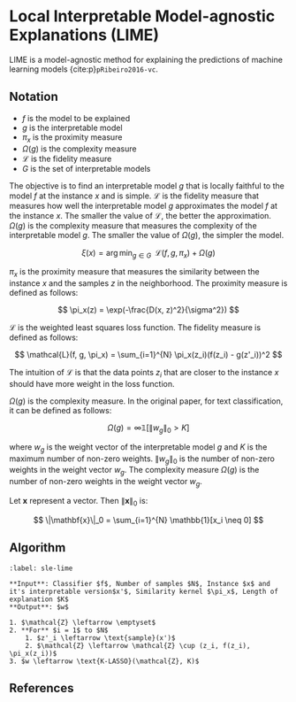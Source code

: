 # Local Interpretable Model-agnostic Explanations (LIME)

LIME is a model-agnostic method for explaining the predictions of machine learning models {cite:p}`pRibeiro2016-vc`.

## Notation
* $f$ is the model to be explained
* $g$ is the interpretable model
* $\pi_x$ is the proximity measure
* $\Omega(g)$ is the complexity measure
* $\mathcal{L}$ is the fidelity measure
* $G$ is the set of interpretable models

The objective is to find an interpretable model $g$ that is locally faithful to the model $f$ at the instance $x$ and is simple. $\mathcal{L}$ is the fidelity measure that measures how well the interpretable model $g$ approximates the model $f$ at the instance $x$. The smaller the value of $\mathcal{L}$, the better the approximation. $\Omega(g)$ is the complexity measure that measures the complexity of the interpretable model $g$. The smaller the value of $\Omega(g)$, the simpler the model.

$$
\xi(x) = \arg\min_{g \in G}\;\;\mathcal{L}(f, g, \pi_x) + \Omega(g)
$$

$\pi_x$ is the proximity measure that measures the similarity between the instance $x$ and the samples $z$ in the neighborhood. The proximity measure is defined as follows:

$$
\pi_x(z) = \exp(-\frac{D(x, z)^2}{\sigma^2})
$$

$\mathcal{L}$ is the weighted least squares loss function. The fidelity measure is defined as follows:

$$
\mathcal{L}(f, g, \pi_x) = \sum_{i=1}^{N} \pi_x(z_i)(f(z_i) - g(z'_i))^2
$$

The intuition of $\mathcal{L}$ is that the data points $z_i$ that are closer to the instance $x$ should have more weight in the loss function.

$\Omega(g)$ is the complexity measure. In the original paper, for text classification, it can be defined as follows:

$$
\Omega(g) = \infty \mathbb{1} [ \|w_g\|_0 > K ]
$$

where $w_g$ is the weight vector of the interpretable model $g$ and $K$ is the maximum number of non-zero weights. $\|w_g\|_0$ is the number of non-zero weights in the weight vector $w_g$. The complexity measure $\Omega(g)$ is the number of non-zero weights in the weight vector $w_g$.

Let $\mathbf{x}$ represent a vector. Then $\|\mathbf{x}\|_0$ is:

$$
\|\mathbf{x}\|_0 = \sum_{i=1}^{N} \mathbb{1}[x_i \neq 0]
$$

## Algorithm

```{prf:algorithm} Sparse Linear Explanations using LIME
:label: sle-lime

**Input**: Classifier $f$, Number of samples $N$, Instance $x$ and it's interpretable version$x'$, Similarity kernel $\pi_x$, Length of explanation $K$
**Output**: $w$

1. $\mathcal{Z} \leftarrow \emptyset$
2. **For** $i = 1$ to $N$
    1. $z'_i \leftarrow \text{sample}(x')$
    2. $\mathcal{Z} \leftarrow \mathcal{Z} \cup (z_i, f(z_i), \pi_x(z_i))$
3. $w \leftarrow \text{K-LASSO}(\mathcal{Z}, K)$ 
```

## References
```{references}
```
